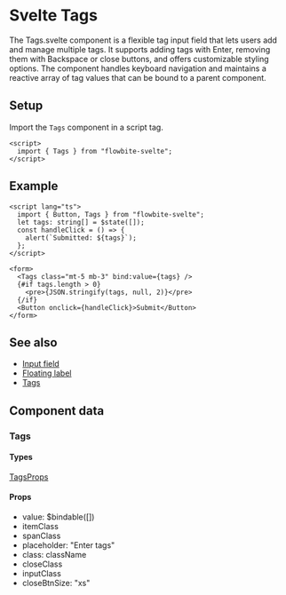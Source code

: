 # Svelte Tags


The Tags.svelte component is a flexible tag input field that lets users add and manage multiple tags. It supports adding tags with Enter, removing them with Backspace or close buttons, and offers customizable styling options. The component handles keyboard navigation and maintains a reactive array of tag values that can be bound to a parent component.

## Setup

Import the `Tags` component in a script tag.

```svelte
<script>
  import { Tags } from "flowbite-svelte";
</script>
```

## Example

```svelte
<script lang="ts">
  import { Button, Tags } from "flowbite-svelte";
  let tags: string[] = $state([]);
  const handleClick = () => {
    alert(`Submitted: ${tags}`);
  };
</script>

<form>
  <Tags class="mt-5 mb-3" bind:value={tags} />
  {#if tags.length > 0}
    <pre>{JSON.stringify(tags, null, 2)}</pre>
  {/if}
  <Button onclick={handleClick}>Submit</Button>
</form>
```

## See also

- [Input field](https://flowbite-svelte.com/llm/forms/input-field.md)
- [Floating label](https://flowbite-svelte.com/llm/forms/floating-label.md)
- [Tags](https://flowbite-svelte.com/llm/extend/tags.md)

## Component data

### Tags

#### Types

[TagsProps](https://github.com/themesberg/flowbite-svelte/blob/main/src/lib/types.ts#L867)

#### Props

- value: $bindable([])
- itemClass
- spanClass
- placeholder: "Enter tags"
- class: className
- closeClass
- inputClass
- closeBtnSize: "xs"

